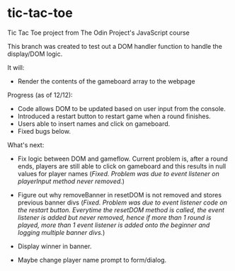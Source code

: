 # tic-tac-toe
Tic Tac Toe project from The Odin Project's JavaScript course

This branch was created to test out a DOM handler function to handle the display/DOM logic.

It will:
- Render the contents of the gameboard array to the webpage

Progress (as of 12/12):
- Code allows DOM to be updated based on user input from the console.
- Introduced a restart button to restart game when a round finishes.
- Users able to insert names and click on gameboard.
- Fixed bugs below.

What's next:
- Fix logic between DOM and gameflow. Current problem is, after a round ends, players are still able to click on gameboard and this results in null values for player names (*Fixed. Problem was due to event listener on playerInput method never removed.*)

- Figure out why removeBanner in resetDOM is not removed and stores previous banner divs (*Fixed. Problem was due to event listener code on the restart button. Everytime the resetDOM method is called, the event listener is added but never removed, hence if more than 1 round is played, more than 1 event listener is added onto the beginner and logging multiple banner divs.*)

- Display winner in banner.

- Maybe change player name prompt to form/dialog.

